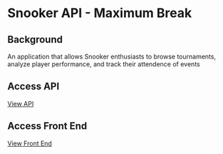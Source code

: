 # Snooker API - Maximum Break

## Background

An application that allows Snooker enthusiasts to browse tournaments, analyze player performance, and track their attendence of events

## Access API

[View API](https://maximum-break-api-943feb008688.herokuapp.com/)

## Access Front End

[View Front End](https://maximum-break.vercel.app/index.html)